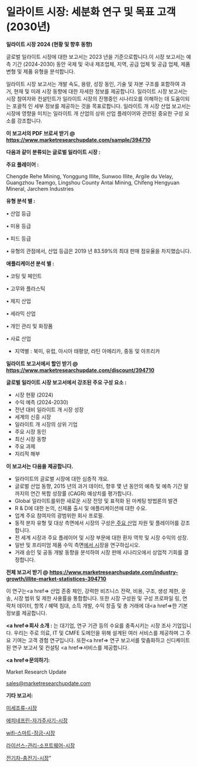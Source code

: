 # 일라이트 시장: 세분화 연구 및 목표 고객(2030년)

<strong>일라이트 시장 2024 (현황 및 향후 동향)</strong>

글로벌 일라이트 시장에 대한 보고서는 2023 년을 기준으로합니다.이 시장 보고서는 예측 기간 (2024-2030) 동안 국제 및 국내 제조업체, 지역, 공급 업체 및 공급 업체, 제품 변형 및 제품 유형을 분석합니다.

일라이트 시장 보고서는 개발 속도, 용량, 성장 동인, 기술 및 자본 구조를 포함하여 과거, 현재 및 미래 시장 동향에 대한 자세한 정보를 제공합니다. 일라이트 시장 보고서는 시장 참여자와 컨설턴트가 일라이트 시장의 진행중인 시나리오를 이해하는 데 도움이되는 포괄적 인 세부 정보를 제공하는 것을 목표로합니다. 일라이트 개 시장 산업 보고서는 시장에 영향을 미치는 일라이트 개 산업의 상위 산업 플레이어와 관련된 중요한 구성 요소를 강조합니다.



<strong>이 보고서의 PDF 브로셔 받기 @ <a href=https://www.marketresearchupdate.com/sample/394710>https://www.marketresearchupdate.com/sample/394710</a></strong>



<strong>다음과 같이 분류되는 글로벌 일라이트 시장 :</strong>



<strong>주요 플레이어 :</strong>

Chengde Rehe Mining, Yonggung Illite, Sunwoo Illite, Argile du Velay, Guangzhou Teamgo, Lingshou County Antai Mining, Chifeng Hengyuan Mineral, Jarchem Industries



<strong>유형 분석 별 :</strong>

• 산업 등급

• 미용 등급

• 피드 등급

• 유형의 관점에서, 산업 등급은 2019 년 83.59%의 최대 판매 점유율을 차지했습니다.



<strong>애플리케이션 분석 별 :</strong>

• 코팅 및 페인트

• 고무와 플라스틱

• 제지 산업

• 세라믹 산업

• 개인 관리 및 화장품

• 사료 산업

<ul>
  <li>지역별 : 북미, 유럽, 아시아 태평양, 라틴 아메리카, 중동 및 아프리카</li>
</ul>


<strong>일라이트 보고서에서 할인 받기 @ <a href=https://www.marketresearchupdate.com/discount/394710>https://www.marketresearchupdate.com/discount/394710</a></strong>



<strong>글로벌 일라이트 시장 보고서에서 강조된 주요 구성 요소 :</strong>
<ul>
  <li>시장 현황 (2024)</li>
  <li>수익 예측 (2024-2030)</li>
  <li>전년 대비 일라이트 개 시장 성장</li>
  <li>세계의 신흥 시장</li>
  <li>일라이트 개 시장의 상위 기업</li>
  <li>주요 시장 동인</li>
  <li>최신 시장 동향</li>
  <li>주요 과제</li>
  <li>지리적 해부</li>
</ul>


<strong>이 보고서는 다음을 제공합니다.</strong>
<ul>
  <li>일라이트의 글로벌 시장에 대한 심층적 개요.</li>
  <li>글로벌 산업 동향, 2015 년의 과거 데이터, 향후 몇 년 동안의 예측 및 예측 기간 말까지의 연간 복합 성장률 (CAGR) 예상치를 평가합니다.</li>
  <li>Global 일라이트를위한 새로운 시장 전망 및 표적화 된 마케팅 방법론의 발견</li>
  <li>R &amp; D에 대한 논의, 신제품 출시 및 애플리케이션에 대한 수요.</li>
  <li>업계 주요 참여자의 광범위한 회사 프로필.</li>
  <li>동적 분자 유형 및 대상 측면에서 시장의 구성은<a href=> 주요 산</a>업 자원 및 플레이어를 강조합니다.</li>
  <li>전 세계 시장과 주요 플레이어 및 시장 부문에 대한 환자 역학 및 시장 수익의 성장.</li>
  <li>일반 및 프리미엄 제품 수익 측면<a href=>에서 시</a>장을 연구하십시오.</li>
  <li>거래 승인 및 공동 개발 동향을 분석하여 시장 판매 시나리오에서 상업적 기회를 결정합니다.</li>
</ul>



<strong>전체 보고서 받기 @ <a href=https://www.marketresearchupdate.com/industry-growth/illite-market-statistices-394710>https://www.marketresearchupdate.com/industry-growth/illite-market-statistices-394710</a></strong>

이 연구는<a href=> 산업 존중</a> 체인, 강력한 비즈니스 전략, 비용, 구조, 생성 제한, 운송, 시장 범위 및 제한 사용률을 통합합니다. 또한 시장 구성원 및 구성 프로파일 링, 연락처 데이터, 항목 / 혜택 침대, 소득 개발, 수익 창출 및 총 거래에 대<a href=>한 기본 </a>정보를 제공합니다.



<strong><a href=>회사 소</a>개 :</strong>
는 대기업, 연구 기관 등의 수요를 충족시키는 시장 조사 기업입니다. 우리는 주로 의료, IT 및 CMFE 도메인을 위해 설계된 여러 서비스를 제공하며 그 주요 기여는 고객 경험 연구입니다. 또한<a href=> 연구 보</a>고서를 맞춤화하고 신디케이트 된 연구 보고서 및 컨설팅 <a href=>서비스</a>를 제공합니다.



<strong><a href=>문의하기:</a></strong>

Market Research Update

sales@marketresearchupdate.com



<strong>기타 보고서:</strong>

<a href=https://www.linkedin.com/pulse/미세조류-시장-세분화-연구-및-목표-고객2029년-isdailynews/>미세조류-시장</a>

<a href=https://www.linkedin.com/pulse/에피네프린-자가주사기-시장-경쟁-분석-및-성장-잠재력-2029-trend-tracking-tips-360-analysis-nu6df/>에피네프린-자가주사기-시장</a>

<a href=https://www.linkedin.com/pulse/wifi-스마트-잠금-시장-동향-및-성장-전망-trendsetters-talk-360-analysis-thrrf/>wifi-스마트-잠금-시장</a>

<a href=https://www.linkedin.com/pulse/라이선스-관리-소프트웨어-시장-동향-및-성장-전망-data-dive-diaries-24-analysis-vp5df/>라이선스-관리-소프트웨어-시장</a>

<a href=https://www.linkedin.com/pulse/전기차-충전기-시장-진입-전략-및-위험-평가2029년-data-dive-diaries-24-analysis-9ecxf/>전기차-충전기-시장</a>"

